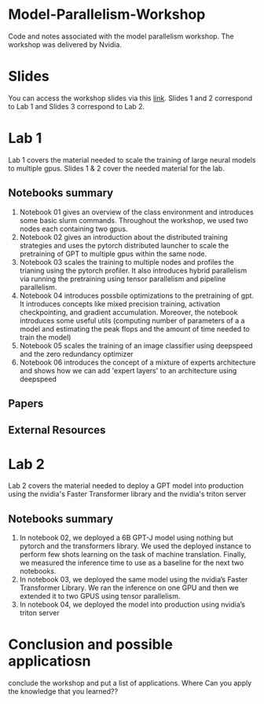 # Model-Parallelism-Workshop
Code and notes associated with the model parallelism workshop. The workshop was delivered by Nvidia. 
# Slides 
You can access the workshop slides via this [link](https://drive.google.com/drive/folders/1ngVnPV90p7OMoZ6dQLysZwcu45vs-CNb?usp=drive_link). Slides 1 and 2 correspond to Lab 1 and Slides 3 correspond to Lab 2.
# Lab 1 
Lab 1 covers the material needed to scale the training of large neural models to multiple gpus. Slides 1 & 2 cover the needed material for the lab. 

## Notebooks summary 

1. Notebook 01 gives an overview of the class environment and introduces some basic slurm commands. Throughout the workshop, we used two nodes each containing two gpus.
2.  Notebook 02 gives an introduction about the distributed training strategies and uses the pytorch distributed launcher to scale the pretraining of GPT to multiple gpus within the same node.
3. Notebook 03 scales the training to multiple nodes and profiles the trianing using the pytorch profiler. It also introduces hybrid parallelism via running the pretraining using tensor parallelism and  pipeline parallelism.
4. Notebook 04 introduces possbile optimizations to the pretraining of gpt. It introduces concepts like mixed precision training, activation checkpointing, and gradient accumulation. Moreover, the notebook introduces some useful utils (computing number of parameters of a a model and estimating the peak flops and the amount of time needed to train the model)
5. Notebook 05 scales the training of an image classifier using deepspeed and the zero redundancy optimizer
6. Notebook 06 introduces the concept of a mixture of experts architecture and shows how we can add 'expert layers' to an architecture using deepspeed

## Papers 

## External Resources 

# Lab 2 
Lab 2 covers the material needed to deploy a GPT model into production using the nvidia's Faster Transformer library and the nvidia's triton server

## Notebooks summary

1. In notebook 02, we deployed a 6B GPT-J model using nothing but pytorch and the transformers library. We used the deployed instance to perform few shots learning on the task of machine translation. Finally, we measured the inference time to use as a baseline for the next two notebooks.
2. In notebook 03, we deployed the same model using the nvidia’s Faster Transformer Library. We ran the inference on one GPU and then we extended it to two GPUS using tensor parallelism.
3. In notebook 04, we deployed the model into production using nvidia’s triton server

# Conclusion and possible applicatiosn 

conclude the workshop and put a list of applications. Where Can you apply the knowledge that you learned??